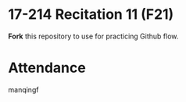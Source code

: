 # 17-214 Recitation 11 (F21)
**Fork** this repository to use for practicing Github flow.

# Attendance
manqingf
